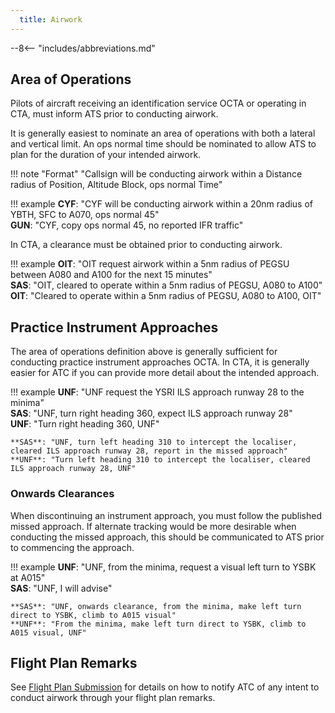 ```yaml
---
  title: Airwork
---
```


--8<-- "includes/abbreviations.md"

## Area of Operations
Pilots of aircraft receiving an identification service OCTA or operating in CTA, must inform ATS prior to conducting airwork.

It is generally easiest to nominate an area of operations with both a lateral and vertical limit. An ops normal time should be nominated to allow ATS to plan for the duration of your intended airwork.

!!! note "Format"
    "<span class='placeholder'>Callsign</span> will be conducting airwork within a <span class='placeholder'>Distance</span> radius of <span class='placeholder'>Position</span>, <span class='placeholder'>Altitude Block</span>, ops normal <span class='placeholder'>Time</span>"

!!! example
    **CYF**: "CYF will be conducting airwork within a 20nm radius of YBTH, SFC to A070, ops normal 45"  
    **GUN**: "CYF, copy ops normal 45, no reported IFR traffic"

In CTA, a clearance must be obtained prior to conducting airwork.

!!! example
    **OIT**: "OIT request airwork within a 5nm radius of PEGSU between A080 and A100 for the next 15 minutes"  
    **SAS**: "OIT, cleared to operate within a 5nm radius of PEGSU, A080 to A100"  
    **OIT**: "Cleared to operate within a 5nm radius of PEGSU, A080 to A100, OIT"

## Practice Instrument Approaches
The area of operations definition above is generally sufficient for conducting practice instrument approaches OCTA. In CTA, it is generally easier for ATC if you can provide more detail about the intended approach.

!!! example
    **UNF**: "UNF request the YSRI ILS approach runway 28 to the minima"  
    **SAS**: "UNF, turn right heading 360, expect ILS approach runway 28"  
    **UNF**: "Turn right heading 360, UNF"

    **SAS**: "UNF, turn left heading 310 to intercept the localiser, cleared ILS approach runway 28, report in the missed approach"  
    **UNF**: "Turn left heading 310 to intercept the localiser, cleared ILS approach runway 28, UNF"

### Onwards Clearances
When discontinuing an instrument approach, you must follow the published missed approach. If alternate tracking would be more desirable when conducting the missed approach, this should be communicated to ATS prior to commencing the approach.

!!! example
    **UNF**: "UNF, from the minima, request a visual left turn to YSBK at A015"  
    **SAS**: "UNF, I will advise"  

    **SAS**: "UNF, onwards clearance, from the minima, make left turn direct to YSBK, climb to A015 visual"  
    **UNF**: "From the minima, make left turn direct to YSBK, climb to A015 visual, UNF"

## Flight Plan Remarks
See [Flight Plan Submission](../flight-planning/flightplansubmission.md#airwork-and-planned-delays) for details on how to notify ATC of any intent to conduct airwork through your flight plan remarks.